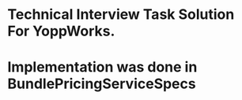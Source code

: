 # Technical Interview Task Solution For YoppWorks.
# Implementation was done in BundlePricingServiceSpecs